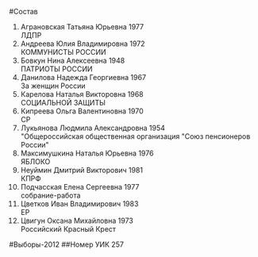 #Состав
1. Аграновская Татьяна Юрьевна 1977   
    ЛДПР
2. Андреева Юлия Владимировна 1972   
    КОММУНИСТЫ РОССИИ
3. Бовкун Нина Алексеевна 1948   
    ПАТРИОТЫ РОССИИ
4. Данилова Надежда Георгиевна 1967   
    За женщин России
5. Карелова Наталья Викторовна 1968   
    СОЦИАЛЬНОЙ ЗАЩИТЫ
6. Кипреева Ольга Валентиновна 1970   
    СР
7. Лукьянова Людмила Александровна 1954   
    "Общероссийская общественная организация "Союз пенсионеров России"
8. Максимушкина Наталья Юрьевна 1976   
    ЯБЛОКО
9. Неуймин Дмитрий Викторович 1981   
    КПРФ
10. Подчасская Елена Сергеевна 1977   
    собрание-работа
11. Цветков Иван Владимирович 1983   
    ЕР
12. Цвигун Оксана Михайловна 1973   
    Российский Красный Крест

#Выборы-2012
##Номер УИК
257